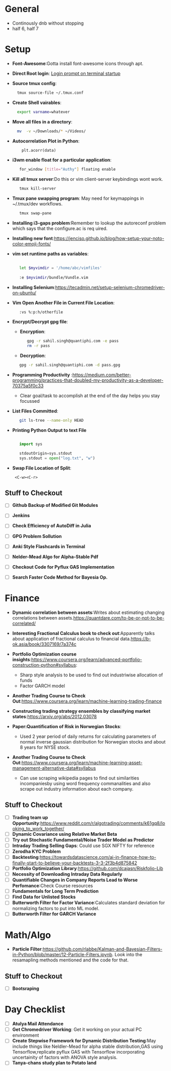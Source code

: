 # General

+ Continously dnb without stopping
+ half 6, half 7



# Setup

- **Font-Awesome**:Gotta install font-awesome icons through apt.

- **Direct Root login**: [Login prompt on terminal startup](https://superuser.com/questions/591321/execute-a-command-every-time-terminal-is-open)

- **Source tmux config**:
  ```bash
	tmux source-file ~/.tmux.conf
  ```
- **Create Shell vairables**:
  ```bash
	export varname=whatever
  ```
- **Move all files in a directory**:
  ```bash
	mv  -v ~/Downloads/* ~/Videos/
  ```

- **Autocorrelation Plot in Python**:
  ```python
      plt.acorr(data)
  ```
- **i3wm enable float for a particular application**:
   
  ```bash
     for_window [title="Authy"] floating enable
  ```
- **Kill all tmux server**:Do this or vim client-server keybindings wont work. 

  ```bash
     tmux kill-server
  ```
- **Tmux pane swapping program**: May need for keymappings in ~/.tmux/dev workflows.

  ```bash
     tmux swap-pane 
  ```
- **Installing i3-gaps problem**:Remember to lookup the autoreconf problem which says that the configure.ac is req  uired. 

- **Installing new font**:<https://jenciso.github.io/blog/how-setup-your-noto-color-emoji-fonts/>

- **vim set runtime paths as variables**:
  ```bash
     
     let $myvimdir = '/home/abc/vimfiles'
     
     :e $myvimdir/bundle/Vundle.vim
  ```
- **Installing Selenium**:<https://tecadmin.net/setup-selenium-chromedriver-on-ubuntu/>

- **Vim Open Another File in Current File Location**:
  ```bash
     :vs %:p:h/otherfile
  ```

- **Encrypt/Decrypt gpg file**:
  - **Encryption**:
    ```bash
       gpg -r sahil.singh@quantiphi.com -e pass
       rm -r pass
    ```
  - **Decryption**:
   ```bash
      gpg -r sahil.singh@quantiphi.com -d pass.gpg
   ```

- **Programming Productivity** :<https://medium.com/better-programming/practices-that-doubled-my-productivity-as-a-developer-70375a5f0c33>
  - Clear goal/task to accomplish at the end of the day helps you stay focussed

- **List Files Committed**: 
  ```bash
     git ls-tree --name-only HEAD
  ```
- **Printing Python Output to text File**

  ```python

     import sys 

     stdoutOrigin=sys.stdout 
     sys.stdout = open("log.txt", "w")
  ``` 
- **Swap File Location of Split**:

  ```
   <C-w><C-r>
  
  ```
## Stuff to Checkout

- [ ] **Github Backup of Modified Git Modules**
- [ ] **Jenkins**
- [ ] **Check Efficiency of AutoDiff in Julia**
- [ ] **GPG Problem Sollution**
- [ ] **Anki Style Flashcards in Terminal**
- [ ] **Nelder-Mead Algo for Alpha-Stable Pdf** 
- [ ] **Checkout Code for Pyflux GAS Implementation** 
- [ ] **Search Faster Code Method for Bayesia Op.**


# Finance

- **Dynamic correlation between assets**:Writes about estimating changing correlations between assets.<https://quantdare.com/to-be-or-not-to-be-correlated/>
- **Interesting Fractional Calculus book to check out**:Apparently talks about application of fractional calculus to financial data.<https://b-ok.asia/book/3307169/7a374c>
- **Portfolio Optimization course insights**:<https://www.coursera.org/learn/advanced-portfolio-construction-python#syllabus>:

  + Sharp style analysis to be used to find out industriwise allocation of funds
  + Factor GARCH model

- **Another Trading Course to Check Out**:<https://www.coursera.org/learn/machine-learning-trading-finance>
- **Constructing trading strategy ensembles by classifying market states**:<https://arxiv.org/abs/2012.03078>
- **Paper:Quantification of Risk in Norwegian Stocks**:

  + Used 2 year period of daily returns for calculating parameters of normal inverse gaussian distribution for Norwegian stocks and about 8 years for NYSE stock.

- **Another Trading Course to Check Out**:<https://www.coursera.org/learn/machine-learning-asset-management-alternative-data#syllabus>
  
  + Can use scraping wikipedia pages to find out similarities incompaniesby using word frequency commanalities and also scrape out industry information about each company.

## Stuff to Checkout

- [ ] **Trading team up Opportunity**:<https://www.reddit.com/r/algotrading/comments/k61gq8/looking_to_work_together/>
- [ ] **Dynamic Covariance using Relative Market Beta**
- [ ] **Try out Stochastic Fundamental/Noise Trader Model as Predictor**
- [ ] **Intraday Trading Selling Gaps**: Could use SGX NIFTY for reference
- [ ] **Zerodha KYC Problem**
- [ ] **Backtesting**:<https://towardsdatascience.com/ai-in-finance-how-to-finally-start-to-believe-your-backtests-3-3-2f3b4d875842>
- [ ] **Portfolio Optimization Library**:<https://github.com/dcajasn/Riskfolio-Lib>
- [ ] **Necessity of Downloading Intraday Data Regularly**
- [ ] **Quantifiable Changes in Company Reports Lead to Worse Perfomance**:Check Course resources 
- [ ] **Fundamentals for Long Term Prediction**
- [ ] **Find Data for Unlisted Stocks**
- [ ] **Butterworth Filter for Factor Variance**:Calculates standard deviation for normalizing 
        factors to put into ML model.
- [ ] **Butterworth Filter for GARCH Variance**
# Math/Algo


- **Particle Filter**:<https://github.com/rlabbe/Kalman-and-Bayesian-Filters-in-Python/blob/master/12-Particle-Filters.ipynb>. Look into the resamapling methods mentioned and the code for that.

## Stuff to Checkout

- [ ] **Bootsraping**



# Day Checklist


- [ ] **Atulya Mail Attendance**
- [ ] **Get Chromedriver Working**: Get it working on your actual PC environment  
- [ ] **Create Stepwise Framework for Dynamic Distribution Testing**:May include things like Neldler-Mead for alpha stable distribution,GAS using Tensorflow,replicate pyflux GAS with Tensorflow incorporating uncertainity of factors with ANOVA style analysis.
- [ ] **Tanya-chans study plan to Potato land**
